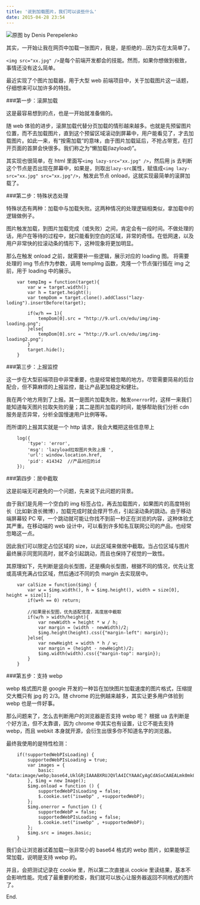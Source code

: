 ```yaml
---
title: '说到加载图片，我们可以谈些什么'
date: 2015-04-28 23:54
---
```


![原图 by Denis Perepelenko](/assets/blogImg/lazyload.jpg)

其实，一开始让我在网页中加载一张图片，我是，是拒绝的…因为实在太简单了。

`<img src="xx.jpg" />`是每个前端开发都会的技能。然而，如果你想做到极致，事情还没有这么简单。

最近实现了个图片加载器，用于大型 web 前端项目中，关于加载图片这一话题，仔细想来可以加许多的特技。

<!-- more -->

###第一步：滚屏加载

这是最容易想到的点，也是一开始就准备做的。

随 web 体验的进步，滚屏加载代替分页加载的情形越来越多。也就是先预留图片位置，而不去加载图片，直到这个预留区域滚动到屏幕中，用户能看见了，才去加载图片。如此一来，有“按需加载”的意味，由于图片加载延后，不抢占带宽，在打开页面的首屏会快很多。我们称之为“懒加载(lazyload)”。

其实现也很简单，在 html 里面写`<img lazy-src="xx.jpg" />`，然后用 js 去判断这个节点是否出现在屏幕中，如果是，则取出`lazy-src`属性，赋值成`<img lazy-src="xx.jpg" src="xx.jpg"/>`，触发此节点 onload，这就实现最简单的滚屏加载了。

###第二步：特殊状态处理

特殊状态有两种：加载中与加载失败。这两种情况的处理逻辑相类似，拿加载中的逻辑做例子。

图片触发加载，到图片加载完成（或失败）之间，肯定会有一段时间。不做处理的话，用户在等待的过程中，就只能看到空白的区域，非常的奇怪。在低网速，以及用户非常快的拉滚动条的情形下，这种现象将更加明显。

那么在触发 onload 之前，就需要补一些逻辑，展示对应的 loading 图。
将需要处理的 img 节点作为参数，调用 tempImg 函数，克隆一个节点强行插在 img 之前，用于 loading 中的展示。

```
	var tempImg = function(target){
	    var w = target.width();
	    var h = target.height();
	    var tempDom = target.clone().addClass("lazy-loding").insertBefore(target);

	    if(w/h == 1){
	        tempDom[0].src = "http://9.url.cn/edu/img/img-loading.png";
	    }else{
	        tempDom[0].src = "http://9.url.cn/edu/img/img-loading2.png";
	    }
	    target.hide();
	}
```

###第三步：上报监控

这一步在大型前端项目中非常重要，也是经常被忽略的地方。尽管需要简易的后台配合，但不算麻烦的上报监控，能让产品更加稳定和健壮。

我在两个地方用到了上报。其一是图片加载失败，触发`onerror`时，这样一来我们能知道每天图片拉取失败的量；其二是图片加载的时间，能够帮助我们分析 cdn 服务是否异常，分析全国慢速用户比例等等。

而所谓的上报其实就是一个 http 请求，我会大概把这些信息带上

```
    log({
		'type': 'error',
		'msg': 'lazyload拉取图片失败上报 ',
		'url': window.location.href,
		'pid': 414342  //产品对应的id
	});
```

###第四步：居中截取

这是前端无可避免的一个问题，先来说下此问题的背景。

由于我们是先用一个空白的 img 标签占位，再去加载图片，如果图片的高度特别长（比如新浪长微博），加载完成时就会撑开节点，引起滚动条的跳动。由于移动端屏幕较 PC 窄，一个跳动就可能让你找不到前一秒正在浏览的内容，这种体验尤其严重。在移动端的 web 设计中，可以看到许多知名互联网公司的产品，也经常忽略这一点。

因此我们可以限定占位区域的 size，以此区域来做居中截取。当占位区域与图片最终展示同宽同高时，就不会引起跳动，而且也保持了视觉的一致性。

其原理如下，先判断是竖向长型图，还是横向长型图，根据不同的情况，优先让宽或高填充满占位区域，然后通过不同的负 margin 去实现居中。

```
	var calSize = function($img) {
	    var w = $img.width(), h = $img.height(), width = size[0], height = size[1];
	    if(w+h == 0) return;

	    //如果是长型图，优先适配宽度，高度居中截取
	    if(w/h > width/height){
	        var newWidth = height * w / h;
	        var margin = (width - newWidth)/2;
	        $img.height(height).css({"margin-left": margin});
	    }else{
	        var newHeight = width * h / w;
	        var margin = (height - newHeight)/2;
	        $img.width(width).css({"margin-top": margin});
	    }
	}
```

###第五步：支持 webp

webp 格式图片是 google 开发的一种旨在加快图片加载速度的图片格式，压缩提交大概只有 jpg 的 2/3。随 chrome 的比例越来越多，其实让更多用户体验到 webp 也是一件好事。

那么问题来了，怎么去判断用户的浏览器是否支持 webp 呢？
根据 ua 去判断是个好方法，但不太靠谱，因为 chrome 中其实也有设置，让它不能去支持 webp，而且 webkit 本身就开源，会衍生出很多你不知道名字的浏览器。

最终我使用的是特性检测：

```
	if(!supportedWebPIsLoading) {
	    supportedWebPIsLoading = true;
	    var images = {
	        basic: "data:image/webp;base64,UklGRjIAAABXRUJQVlA4ICYAAACyAgCdASoCAAEALmk0mk0iIiIiIgBoSygABc6zbAAA/v56QAAAAA=="
	    }, $img = new Image();
	    $img.onload = function () {
	        supportedWebPIsLoading = false;
	        $.cookie.set("iswebp" , +supportedWebP);
	    };
	    $img.onerror = function () {
	        supportedWebP = false;
	        supportedWebPIsLoading = false;
	        $.cookie.set("iswebp" , +supportedWebP);
	    };
	    $img.src = images.basic;
	}
```

我们会让浏览器试着加载一张非常小的 base64 格式的 webp 图片，如果能够正常加载，说明是支持 webp 的。

并且，会把测试记录在 cookie 里，所以第二次直接从 cookie 里读结果，基本不会影响性能。完成了最重要的检查，我们就可以放心让服务器返回不同格式的图片了。

End.
